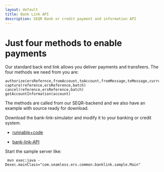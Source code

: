 ```yaml
---
layout: default
title: Bank Link API
description: SEQR Bank or credit payment and information API 
---
```


Just four methods to enable payments
====================================

Our standard back end link allows you deliver payments and transfeers.
The four methods we need from you are:

    authorize(ersRefernce,fromAccount,toAccount,fromMessage,toMessage,currency,amountm,batch)
    capture(reference,ersReference,batch)
    cancel(reference,ersReference,batch)
    getAccountInformation(account)

The methods are called from our SEQR-backend and we also have an example with source ready for download. 

Download the bank-link-simulator and modify it to your banking or credit system.

- [runnable+code](/download/ers-standard-bank-link-sample.tgz)

- [bank-link-API](/download/ers-standard-bank-link.pdf)


Start the sample server like: 

     mvn exec:java -Dexec.mainClass="com.seamless.ers.common.banklink.sample.Main"
